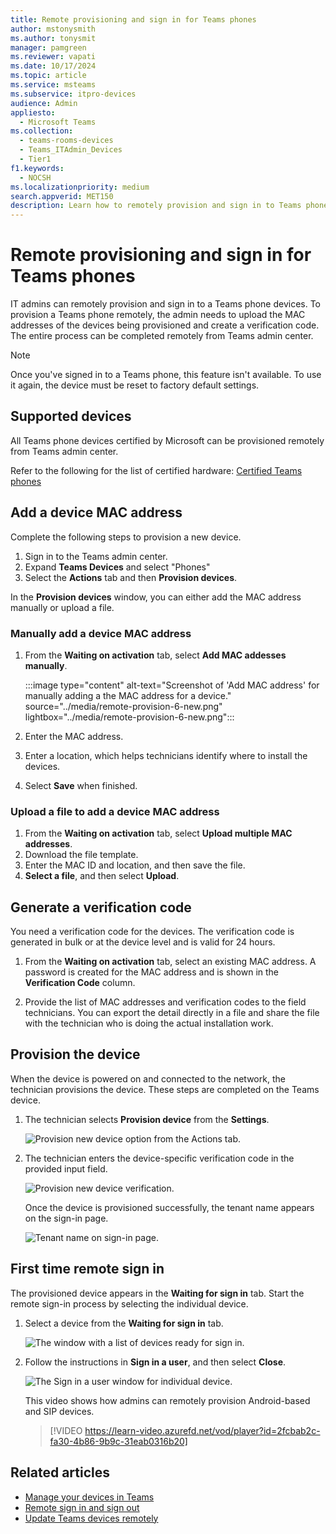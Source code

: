 ```yaml
---
title: Remote provisioning and sign in for Teams phones
author: mstonysmith
ms.author: tonysmit
manager: pamgreen
ms.reviewer: vapati
ms.date: 10/17/2024
ms.topic: article
ms.service: msteams
ms.subservice: itpro-devices
audience: Admin
appliesto: 
  - Microsoft Teams
ms.collection: 
  - teams-rooms-devices
  - Teams_ITAdmin_Devices
  - Tier1
f1.keywords: 
  - NOCSH
ms.localizationpriority: medium
search.appverid: MET150
description: Learn how to remotely provision and sign in to Teams phones that are deployed in your organization.
---
```


# Remote provisioning and sign in for Teams phones

IT admins can remotely provision and sign in to a Teams phone devices. To provision a Teams phone remotely, the admin needs to upload the MAC addresses of the devices being provisioned and create a verification code. The entire process can be completed remotely from Teams admin center.

> [!NOTE]
> Once you've signed in to a Teams phone, this feature isn't available. To use it again, the device must be reset to factory default settings.

## Supported devices

All Teams phone devices certified by Microsoft can be provisioned remotely from Teams admin center.

Refer to the following for the list of certified hardware: [Certified Teams phones](../devices/teams-phones-certified-hardware.md)

## Add a device MAC address

Complete the following steps to provision a new device.

1. Sign in to the Teams admin center.
2. Expand **Teams Devices** and select "Phones"
3. Select the **Actions** tab and then **Provision devices**.

In the **Provision devices** window, you can either add the MAC address manually or upload a file.

### Manually add a device MAC address

1. From the **Waiting on activation** tab, select **Add MAC addesses manually**.

   :::image type="content" alt-text="Screenshot of 'Add MAC address' for manually adding a the MAC address for a device." source="../media/remote-provision-6-new.png" lightbox="../media/remote-provision-6-new.png":::

1. Enter the MAC address.
1. Enter a location, which helps technicians identify where to install the devices.
1. Select **Save** when finished.

### Upload a file to add a device MAC address

1. From the **Waiting on activation** tab, select **Upload multiple MAC addresses**.
2. Download the file template.
3. Enter the MAC ID and location, and then save the file.
4. **Select a file**, and then select **Upload**.

## Generate a verification code

You need a verification code for the devices. The verification code is generated in bulk or at the device level and is valid for 24 hours.

1. From the **Waiting on activation** tab, select an existing MAC address.
   A password is created for the MAC address and is shown in the **Verification Code** column.

2. Provide the list of MAC addresses and verification codes to the field technicians. You can export the detail directly in a file and share the file with the technician who is doing the actual installation work.

## Provision the device

When the device is powered on and connected to the network, the technician provisions the device. These steps are completed on the Teams device.

1. The technician selects **Provision device** from the **Settings**.  

   ![Provision new device option from the Actions tab.](../media/provision-device1.png)
  
2. The technician enters the device-specific verification code in the provided input field.

   ![Provision new device verification.](../media/provision-device-verification1.png)

   Once the device is provisioned successfully, the tenant name appears on the sign-in page.

   ![Tenant name on sign-in page.](../media/provision-code.png)

## First time remote sign in

The provisioned device appears in the **Waiting for sign in** tab. Start the remote sign-in process by selecting the individual device.

1. Select a device from the **Waiting for sign in** tab.

   ![The window with a list of devices ready for sign in.](../media/remote-device1.png)

2. Follow the instructions in **Sign in a user**, and then select **Close**.

   ![The Sign in a user window for individual device.](../media/sign-in-user.png)

   This video shows how admins can remotely provision Android-based and SIP devices.

   > [!VIDEO https://learn-video.azurefd.net/vod/player?id=2fcbab2c-fa30-4b86-9b9c-31eab0316b20]

## Related articles

- [Manage your devices in Teams](../devices/device-management.md)
- [Remote sign in and sign out](../devices/remote-sign-in-and-sign-out.md)
- [Update Teams devices remotely](../devices/remote-update.md)
